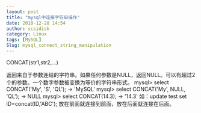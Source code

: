 ```yaml
---
layout: post
title: "mysql中连接字符串操作"
date: 2010-12-28 14:54
author: scsidisk
category: Linux
tags: [MySQL]
Slug: mysql_connect_string_manipulation
---
```


CONCAT(str1,str2,...)

返回来自于参数连结的字符串。如果任何参数是NULL，返回NULL。可以有超过2个的参数。一个数字参数被变换为等价的字符串形式。
mysql\> select CONCAT('My', 'S', 'QL');
-\> 'MySQL'
mysql\> select CONCAT('My', NULL, 'QL');
-\> NULL
mysql\> select CONCAT(14.3);
-\> '14.3'
如：update test set ID=concat(ID,'ABC');
放在前面就连接到前面，放在后面就连接在后面。
